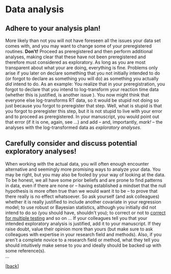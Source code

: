 # Data analysis

## Adhere to your analysis plan!

More likely than not you will not have foreseen all the issues your data set comes with, and you may want to change some of your preregistered routines. **Don't!** Proceed as preregistered and then perform additional analyses, making clear that these have not been preregistered and therefore must considered as exploratory. As long as you are most transparent about what your are doing, everything is fine. Problems only arise if you later on declare something that you not initially intended to do (or forgot to declare as something you will do) as something you actually *did* intend to do. As an example: You realize that in your preregistration, you forgot to declare that you intend to log-transform your reaction time data (whether this is justified, is another issue <!-- add link to manual on the appropriate treatment of RT data -->). You now might think that everyone else log-transforms RT data, so it would be stupid not doing so just because you forgot to preregister that step. Well, what is stupid is that you forgot to preregister this step, but it is not stupid to live with your error and to proceed as preregistered. In your manuscript, you would point out that error (if it is one, again, see ...) <!-- add link to manual on how to appropriiately deal with RT data -->  and add – and, importantly, *mark!* – the analyses with the log-transformed data as *exploratory analyses*.

## Carefully consider and discuss potential exploratory analyses!

When working with the actual data, you will often enough encounter alternative and seemingly more promising ways to analyze your data. You may be right, but you may also be fooled by your way of looking at the data. To be honest, we all have some prior beliefs and are prone to find patterns in data, even if there are none or – having established a mindset that the null hypothesis is more often true than we would want it to be – to prove that there really is no effect whatsoever. So ask yourself (and ask colleagues) whether it is really justified to include another covariate in your regression model; to use robust or Bayesian statistics, although you initially did not intend to do so (you should have, shouldn't you); to correct or not to [correct for multiple testing](https://github.com/alex-strobel/DPP-LabManual/wiki/Correction-for-multiple-testing) and so on ... If your colleagues tell you that your intended exploratory analysis is justified, add it to your manuscript. If they raise doubt, value their opinion more than yours (but make sure to ask colleagues with expertise in your research field and methods). Also, if you aren't a complete novice to a research field or method, what they tell you should intuitively make sense to you and ideally should be backed up with some reference(s).  
...

[[back](00_How_to_organize_a_research_project.md#organization-of-this-manual)]
